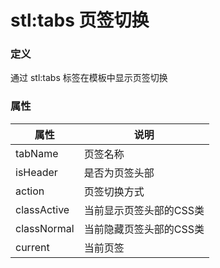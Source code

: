 ﻿# stl:tabs 页签切换


### 定义

通过 stl:tabs 标签在模板中显示页签切换

### 属性

属性  | 说明
------  | ------
tabName | 页签名称
isHeader | 是否为页签头部
action | 页签切换方式
classActive | 当前显示页签头部的CSS类
classNormal | 当前隐藏页签头部的CSS类
current | 当前页签